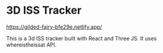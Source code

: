 # **3D ISS Tracker**

https://gilded-fairy-bfe29e.netlify.app/

This is a 3d ISS tracker built with React and Three JS. It uses whereistheissat API. 
